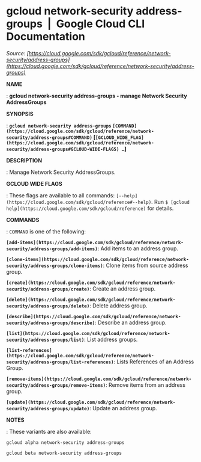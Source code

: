 # gcloud network-security address-groups  |  Google Cloud CLI Documentation

*Source: [https://cloud.google.com/sdk/gcloud/reference/network-security/address-groups](https://cloud.google.com/sdk/gcloud/reference/network-security/address-groups)*

**NAME**

: **gcloud network-security address-groups - manage Network Security AddressGroups**

**SYNOPSIS**

: **`gcloud network-security address-groups` `[COMMAND](https://cloud.google.com/sdk/gcloud/reference/network-security/address-groups#COMMAND)` [`[GCLOUD_WIDE_FLAG](https://cloud.google.com/sdk/gcloud/reference/network-security/address-groups#GCLOUD-WIDE-FLAGS) …`]**

**DESCRIPTION**

: Manage Network Security AddressGroups.

**GCLOUD WIDE FLAGS**

: These flags are available to all commands: `[--help](https://cloud.google.com/sdk/gcloud/reference#--help)`.
Run `$ [gcloud help](https://cloud.google.com/sdk/gcloud/reference)` for details.

**COMMANDS**

: ``COMMAND`` is one of the following:

**`[add-items](https://cloud.google.com/sdk/gcloud/reference/network-security/address-groups/add-items)`**:
Add items to an address group.

**`[clone-items](https://cloud.google.com/sdk/gcloud/reference/network-security/address-groups/clone-items)`**:
Clone items from source address group.

**`[create](https://cloud.google.com/sdk/gcloud/reference/network-security/address-groups/create)`**:
Create an address group.

**`[delete](https://cloud.google.com/sdk/gcloud/reference/network-security/address-groups/delete)`**:
Delete address group.

**`[describe](https://cloud.google.com/sdk/gcloud/reference/network-security/address-groups/describe)`**:
Describe an address group.

**`[list](https://cloud.google.com/sdk/gcloud/reference/network-security/address-groups/list)`**:
List address groups.

**`[list-references](https://cloud.google.com/sdk/gcloud/reference/network-security/address-groups/list-references)`**:
Lists References of an Address Group.

**`[remove-items](https://cloud.google.com/sdk/gcloud/reference/network-security/address-groups/remove-items)`**:
Remove items from an address group.

**`[update](https://cloud.google.com/sdk/gcloud/reference/network-security/address-groups/update)`**:
Update an address group.

**NOTES**

: These variants are also available:

```
gcloud alpha network-security address-groups
```

```
gcloud beta network-security address-groups
```